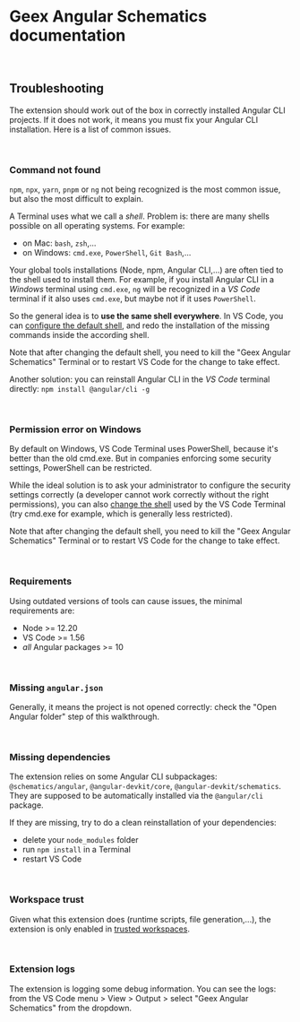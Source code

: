 # Geex Angular Schematics documentation

<br>

## Troubleshooting

The extension should work out of the box in correctly installed Angular CLI projects. If it does not work, it means you must fix your Angular CLI installation. Here is a list of common issues.

<br>

### Command not found

`npm`, `npx`, `yarn`, `pnpm` or `ng` not being recognized is the most common issue, but also the most difficult to explain.

A Terminal uses what we call a *shell*. Problem is: there are many shells possible on all operating systems. For example:
- on Mac: `bash`, `zsh`,...
- on Windows: `cmd.exe`, `PowerShell`, `Git Bash`,...

Your global tools installations (Node, npm, Angular CLI,...) are often tied to the shell used to install them. For example, if you install Angular CLI in a *Windows* terminal using `cmd.exe`, `ng` will be recognized in a *VS Code* terminal if it also uses `cmd.exe`, but maybe not if it uses `PowerShell`.

So the general idea is to **use the same shell everywhere**. In VS Code, you can [configure the default shell](command:workbench.action.terminal.selectDefaultShell), and redo the installation of the missing commands inside the according shell.

Note that after changing the default shell, you need to kill the "Geex Angular Schematics" Terminal or to restart VS Code for the change to take effect.

Another solution: you can reinstall Angular CLI in the *VS Code* terminal directly:
`npm install @angular/cli -g`

<br>

### Permission error on Windows

By default on Windows, VS Code Terminal uses PowerShell, because it's better than the old cmd.exe. But in companies enforcing some security settings, PowerShell can be restricted.

While the ideal solution is to ask your administrator to configure the security settings correctly (a developer cannot work correctly without the right permissions), you can also [change the shell](command:workbench.action.terminal.selectDefaultShell) used by the VS Code Terminal (try cmd.exe for example, which is generally less restricted).

Note that after changing the default shell, you need to kill the "Geex Angular Schematics" Terminal or to restart VS Code for the change to take effect.

<br>

### Requirements

Using outdated versions of tools can cause issues, the minimal requirements are:
- Node >= 12.20
- VS Code >= 1.56
- *all* Angular packages >= 10

<br>

### Missing `angular.json`

Generally, it means the project is not opened correctly: check the "Open Angular folder" step of this walkthrough.

<br>

### Missing dependencies

The extension relies on some Angular CLI subpackages: `@schematics/angular`, `@angular-devkit/core`, `@angular-devkit/schematics`. They are supposed to be automatically installed via the `@angular/cli` package.

If they are missing, try to do a clean reinstallation of your dependencies:
- delete your `node_modules` folder
- run `npm install` in a Terminal
- restart VS Code

<br>

### Workspace trust

Given what this extension does (runtime scripts, file generation,...), the extension is only enabled in [trusted workspaces](https://code.visualstudio.com/docs/editor/workspace-trust).

<br>

### Extension logs

The extension is logging some debug information. You can see the logs: from the VS Code menu > View > Output > select "Geex Angular Schematics" from the dropdown.

<br>
